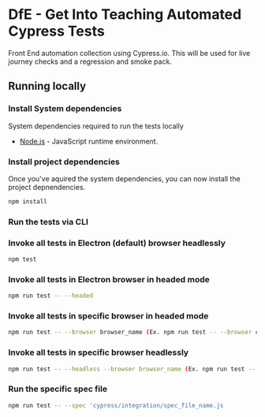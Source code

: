 # DfE - Get Into Teaching Automated Cypress Tests

Front End automation collection using Cypress.io. This will be used for live journey checks and a regression and smoke pack.

## Running locally

### Install System dependencies

System dependencies required to run the tests locally

- [Node.js](https://nodejs.org/en/download/package-manager/#windows) - JavaScript runtime environment.


### Install project dependencies

Once you've aquired the system dependencies, you can now install the project depnendencies.

```bash
npm install
```

### Run the tests via CLI

### Invoke all tests in Electron (default) browser headlessly

```bash
npm test
```

### Invoke all tests in Electron browser in headed mode

```bash
npm run test -- --headed
```

### Invoke all tests in specific browser in headed mode

```bash
npm run test -- --browser browser_name (Ex. npm run test -- --browser chrome)
```

### Invoke all tests in specific browser headlessly

```bash
npm run test -- --headless --browser browser_name (Ex. npm run test -- --headless --browser chrome)
```

### Run the specific spec file

```bash
npm run test -- --spec 'cypress/integration/spec_file_name.js
```


